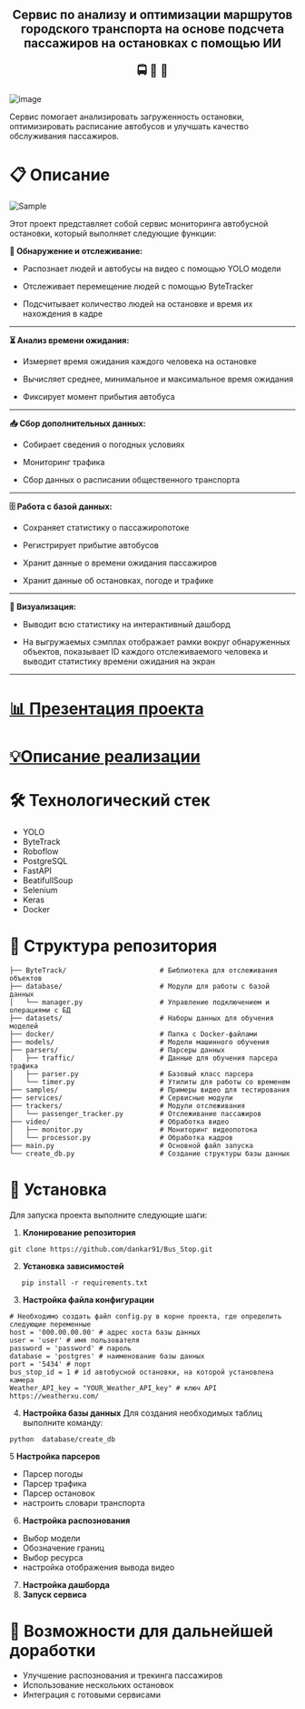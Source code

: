 <div align="center"> <h2><b>Сервис по анализу и оптимизации маршрутов городского транспорта на основе подсчета пассажиров на остановках с помощью ИИ 

🚍 🚋 🚌</b></h2></div>

![image](https://github.com/user-attachments/assets/0d43cf30-c875-46ff-bd7c-740d0112e78e)

Сервис помогает анализировать загруженность остановки, оптимизировать расписание автобусов и улучшать качество обслуживания пассажиров.


# 📋 Описание

![Sample](https://github.com/user-attachments/assets/69770a81-ac55-447d-98b7-a4629a33de3d)

Этот проект представляет собой сервис мониторинга автобусной остановки, который выполняет следующие функции:


**👀 Обнаружение и отслеживание:**

* Распознает людей и автобусы на видео с помощью YOLO модели

* Отслеживает перемещение людей с помощью ByteTracker

* Подсчитывает количество людей на остановке и время их нахождения в кадре



_____________________
**⏳ Анализ времени ожидания:**

* Измеряет время ожидания каждого человека на остановке

* Вычисляет среднее, минимальное и максимальное время ожидания

* Фиксирует момент прибытия автобуса

_____________________
**📥 Сбор дополнительных данных:**

* Собирает сведения о погодных условиях

* Мониторинг трафика

* Сбор данных о расписании общественного транспорта

_____________________
**🗄️ Работа с базой данных:**

* Сохраняет статистику о пассажиропотоке

* Регистрирует прибытие автобусов

* Хранит данные о времени ожидания пассажиров

* Хранит данные об остановках, погоде и трафике

_____________________
**🎨 Визуализация:**

* Выводит всю статистику на интерактивный дашборд

* На выгружаемых сэмплах отображает рамки вокруг обнаруженных объектов, показывает ID каждого отслеживаемого человека и выводит статистику времени ожидания на экран
_____________________


# [📊 Презентация проекта](https://github.com/dankar91/Bus_Stop/blob/main/Pitch/Presentation.MD)

# [💡Описание реализации](https://github.com/dankar91/Bus_Stop/blob/main/Pitch/Project_implementation.MD)


# 🛠️ Технологический стeк

- YOLO
- ByteTrack
- Roboflow
- PostgreSQL
- FastAPI
- BeatifullSoup
- Selenium
- Keras
- Docker


# 📂 Структура репозитория
```
├── ByteTrack/                       # Библиотека для отслеживания объектов
├── database/                        # Модули для работы с базой данных
│   └── manager.py                   # Управление подключением и операциями с БД
├── datasets/                        # Наборы данных для обучения моделей
├── docker/                          # Папка с Docker-файлами
├── models/                          # Модели машинного обучения
├── parsers/                         # Парсеры данных
│   ├── traffic/                     # Данные для обучения парсера трафика
│   ├── parser.py                    # Базовый класс парсера
│   └── timer.py                     # Утилиты для работы со временем
├── samples/                         # Примеры видео для тестирования
├── services/                        # Сервисные модули
├── trackers/                        # Модули отслеживания
│   └── passenger_tracker.py         # Отслеживание пассажиров
├── video/                           # Обработка видео
│   ├── monitor.py                   # Мониторинг видеопотока
│   └── processor.py                 # Обработка кадров
├── main.py                          # Основной файл запуска
└── create_db.py                     # Создание структуры базы данных
```

# 🚀 Установка

Для запуска проекта выполните следующие шаги:

1. **Клонирование репозитория**
```
git clone https://github.com/dankar91/Bus_Stop.git
```

2. **Установка зависимостей**
```
   pip install -r requirements.txt
```

3. **Настройка файла конфигурации**
```
# Необходимо создать файл config.py в корне проекта, где определить следующие переменные
host = '000.00.00.00' # адрес хоста базы данных
user = 'user' # имя пользователя
password = 'password' # пароль
database = 'postgres' # наименование базы данных
port = '5434' # порт 
bus_stop_id = 1 # id автобусной остановки, на которой установлена камера
Weather_API_key = "YOUR_Weather_API_key" # ключ API https://weatherxu.com/
```

4. **Настройка базы данных**
Для создания необходимых таблиц выполните команду:
```
python  database/create_db
```

5 **Настройка парсеров**
- Парсер погоды
- Парсер трафика
- Парсер остановок
- настроить словари транспорта
6. **Настройка распознования**
- Выбор модели
- Обозначение границ
- Выбор ресурса
- настройка отображения вывода видео
7. **Настройка дашборда**
8. **Запуск сервиса**

  



  
# 🧩 Возможности для дальнейшей доработки
* Улучшение распознования и трекинга пассажиров
* Использование нескольких остановок
* Интеграция с готовыми сервисами

